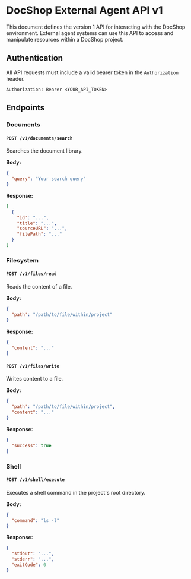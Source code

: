 # DocShop External Agent API v1

This document defines the version 1 API for interacting with the DocShop environment. External agent systems can use this API to access and manipulate resources within a DocShop project.

## Authentication

All API requests must include a valid bearer token in the `Authorization` header.

`Authorization: Bearer <YOUR_API_TOKEN>`

## Endpoints

### Documents

#### `POST /v1/documents/search`

Searches the document library.

**Body:**

```json
{
  "query": "Your search query"
}
```

**Response:**

```json
[
  {
    "id": "...",
    "title": "...",
    "sourceURL": "...",
    "filePath": "..."
  }
]
```

### Filesystem

#### `POST /v1/files/read`

Reads the content of a file.

**Body:**

```json
{
  "path": "/path/to/file/within/project"
}
```

**Response:**

```json
{
  "content": "..."
}
```

#### `POST /v1/files/write`

Writes content to a file.

**Body:**

```json
{
  "path": "/path/to/file/within/project",
  "content": "..."
}
```

**Response:**

```json
{
  "success": true
}
```

### Shell

#### `POST /v1/shell/execute`

Executes a shell command in the project's root directory.

**Body:**

```json
{
  "command": "ls -l"
}
```

**Response:**

```json
{
  "stdout": "...",
  "stderr": "...",
  "exitCode": 0
}
```
